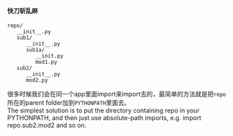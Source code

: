 #### 快刀斩乱麻
```
repo/
   __init__.py
   sub1/
      __init__.py
      sub1a/
         __init.py
         mod1.py
   sub2/
      __init__.py
      mod2.py
```
很多时候我们会在同一个app里面import来import去的，最简单的方法就是把`repo`所在的parent folder加到`PYTHONPATH`里面去。   
The simplest solution is to put the directory containing repo in your PYTHONPATH, and then just use absolute-path imports, e.g. import repo.sub2.mod2 and so on.
